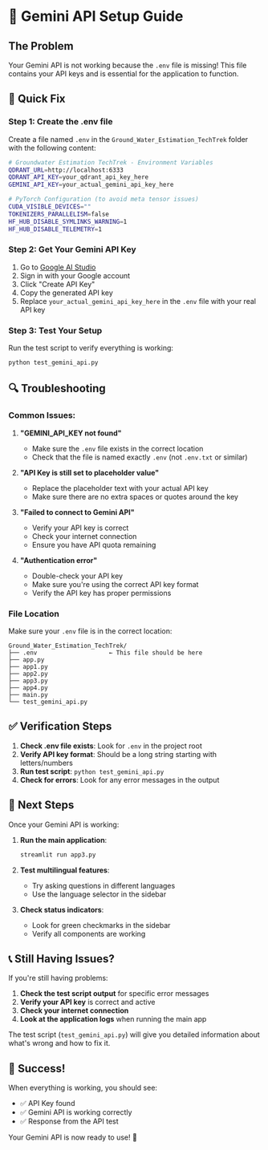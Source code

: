 # 🔧 Gemini API Setup Guide

## The Problem
Your Gemini API is not working because the `.env` file is missing! This file contains your API keys and is essential for the application to function.

## 🚀 Quick Fix

### Step 1: Create the .env file
Create a file named `.env` in the `Ground_Water_Estimation_TechTrek` folder with the following content:

```bash
# Groundwater Estimation TechTrek - Environment Variables
QDRANT_URL=http://localhost:6333
QDRANT_API_KEY=your_qdrant_api_key_here
GEMINI_API_KEY=your_actual_gemini_api_key_here

# PyTorch Configuration (to avoid meta tensor issues)
CUDA_VISIBLE_DEVICES=""
TOKENIZERS_PARALLELISM=false
HF_HUB_DISABLE_SYMLINKS_WARNING=1
HF_HUB_DISABLE_TELEMETRY=1
```

### Step 2: Get Your Gemini API Key
1. Go to [Google AI Studio](https://makersuite.google.com/app/apikey)
2. Sign in with your Google account
3. Click "Create API Key"
4. Copy the generated API key
5. Replace `your_actual_gemini_api_key_here` in the `.env` file with your real API key

### Step 3: Test Your Setup
Run the test script to verify everything is working:

```bash
python test_gemini_api.py
```

## 🔍 Troubleshooting

### Common Issues:

1. **"GEMINI_API_KEY not found"**
   - Make sure the `.env` file exists in the correct location
   - Check that the file is named exactly `.env` (not `.env.txt` or similar)

2. **"API Key is still set to placeholder value"**
   - Replace the placeholder text with your actual API key
   - Make sure there are no extra spaces or quotes around the key

3. **"Failed to connect to Gemini API"**
   - Verify your API key is correct
   - Check your internet connection
   - Ensure you have API quota remaining

4. **"Authentication error"**
   - Double-check your API key
   - Make sure you're using the correct API key format
   - Verify the API key has proper permissions

### File Location
Make sure your `.env` file is in the correct location:
```
Ground_Water_Estimation_TechTrek/
├── .env                    ← This file should be here
├── app.py
├── app1.py
├── app2.py
├── app3.py
├── app4.py
├── main.py
└── test_gemini_api.py
```

## ✅ Verification Steps

1. **Check .env file exists**: Look for `.env` in the project root
2. **Verify API key format**: Should be a long string starting with letters/numbers
3. **Run test script**: `python test_gemini_api.py`
4. **Check for errors**: Look for any error messages in the output

## 🎯 Next Steps

Once your Gemini API is working:

1. **Run the main application**:
   ```bash
   streamlit run app3.py
   ```

2. **Test multilingual features**:
   - Try asking questions in different languages
   - Use the language selector in the sidebar

3. **Check status indicators**:
   - Look for green checkmarks in the sidebar
   - Verify all components are working

## 📞 Still Having Issues?

If you're still having problems:

1. **Check the test script output** for specific error messages
2. **Verify your API key** is correct and active
3. **Check your internet connection**
4. **Look at the application logs** when running the main app

The test script (`test_gemini_api.py`) will give you detailed information about what's wrong and how to fix it.

## 🎉 Success!

When everything is working, you should see:
- ✅ API Key found
- ✅ Gemini API is working correctly
- ✅ Response from the API test

Your Gemini API is now ready to use! 🚀
